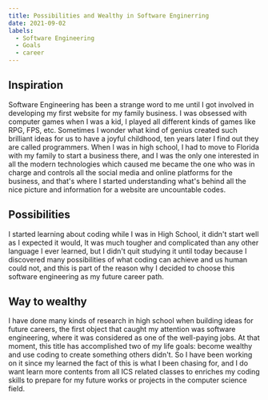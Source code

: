 ```yaml
---
title: Possibilities and Wealthy in Software Enginerring
date: 2021-09-02
labels:
  - Software Engineering
  - Goals
  - career
---
```


## Inspiration

Software Engineering has been a strange word to me until I got involved in developing my first website for my family business. I was obsessed with computer games when I was a kid, I played all different kinds of games like RPG, FPS, etc. Sometimes I wonder what kind of genius created such brilliant ideas for us to have a joyful childhood, ten years later I find out they are called programmers. When I was in high school, I had to move to Florida with my family to start a business there, and I was the only one interested in all the modern technologies which caused me became the one who was in charge and controls all the social media and online platforms for the business, and that's where I started understanding what's behind all the nice picture and information for a website are uncountable codes.

## Possibilities

I started learning about coding while I was in High School, it didn't start well as I expected it would, It was much tougher and complicated than any other language I ever learned, but I didn't quit studying it until today because I discovered many possibilities of what coding can achieve and us human could not, and this is part of the reason why I decided to choose this software engineering as my future career path.

## Way to wealthy

I have done many kinds of research in high school when building ideas for future careers, the first object that caught my attention was software engineering, where it was considered as one of the well-paying jobs. At that moment, this title has accomplished two of my life goals: become wealthy and use coding to create something others didn't. So I have been working on it since my learned the fact of this is what I been chasing for, and I do want learn more contents from all ICS related classes to enriches my coding skills to prepare for my future works or projects in the computer science field.

